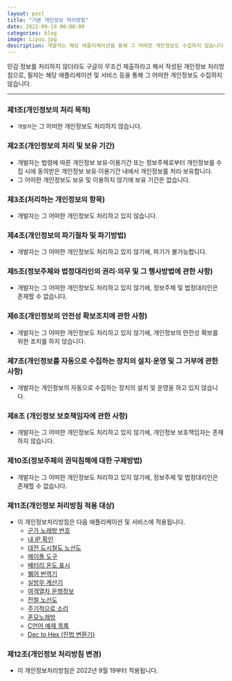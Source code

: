 ```yaml
---
layout: post
title: "기본 개인정보 처리방침"
date: 2022-09-19 00:00:00
categories: blog
image: Liyuu.jpg
description: 개발자는 해당 애플리케이션을 통해 그 어떠한 개인정보도 수집하지 않습니다
---
```


민감 정보를 처리하지 않더라도 구글이 무조건 제출하라고 해서 작성된 개인정보 처리방침으로, 필자는 해당 애플리케이션 및 서비스 등을 통해 그 어떠한 개인정보도 수집하지 않습니다.

***

### 제1조(개인정보의 처리 목적)
- `개발자`는 그 어떠한 개인정보도 처리하지 않습니다. 

### 제2조(개인정보의 처리 및 보유 기간)
- 개발자는 법령에 따른 개인정보 보유·이용기간 또는 정보주체로부터 개인정보를 수집 시에 동의받은 개인정보 보유·이용기간 내에서 개인정보를 처리·보유합니다.
- 그 어떠한 개인정보도 보유 및 이용하지 않기에 보유 기간은 없습니다.

### 제3조(처리하는 개인정보의 항목)
- 개발자는 그 어떠한 개인정보도 처리하고 있지 않습니다.

### 제4조(개인정보의 파기절차 및 파기방법)
- 개발자는 그 어떠한 개인정보도 처리하고 있지 않기에, 파기가 불가능합니다.

### 제5조(정보주체와 법정대리인의 권리·의무 및 그 행사방법에 관한 사항)
- 개발자는 그 어떠한 개인정보도 처리하고 있지 않기에, 정보주체 및 법정대리인은 존재할 수 없습니다.

### 제6조(개인정보의 안전성 확보조치에 관한 사항)
- 개발자는 그 어떠한 개인정보도 처리하고 있지 않기에, 개인정보의 안전성 확보를 위한 조치를 하지 않습니다.

### 제7조(개인정보를 자동으로 수집하는 장치의 설치·운영 및 그 거부에 관한 사항)
- 개발자는 개인정보의 자동으로 수집하는 장치의 설치 및 운영을 하고 있지 않습니다.

### 제8조 (개인정보 보호책임자에 관한 사항)
- 개발자는 그 어떠한 개인정보도 처리하고 있지 않기에, 개인정보 보호책임자는 존재하지 않습니다.

### 제10조(정보주체의 권익침해에 대한 구제방법)
- 개발자는 그 어떠한 개인정보도 처리하고 있지 않기에, 정보주체 및 법정대리인은 존재할 수 없습니다.

### 제11조(개인정보 처리방침 적용 대상)
- 이 개인정보처리방침은 다음 애플리케이션 및 서비스에 적용됩니다.
  - [군가 노래방 번호](https://play.google.com/store/apps/details?id=com.darktornado.militarysong)
  - [내 IP 확인](https://play.google.com/store/apps/details?id=com.darktornado.showmyip)
  - [대전 도시철도 노선도](https://play.google.com/store/apps/details?id=com.darktornado.daejeonmetro)
  - [메이플 도구](https://play.google.com/store/apps/details?id=com.darktornado.mapletools)
  - [배터리 온도 표시](https://play.google.com/store/apps/details?id=com.darktornado.batterytemp)
  - [뷁어 번역기](https://play.google.com/store/apps/details?id=com.darktornado.euckr2shiftjis)
  - [실방무 계산기](https://play.google.com/store/apps/details?id=com.darktornado.mapleignoredefcalc)
  - [여객열차 운행정보](https://play.google.com/store/apps/details?id=com.darktornado.traininfo)
  - [전철 노선도](https://play.google.com/store/apps/details?id=com.darktornado.metromap)
  - [주기적으로 소리](https://play.google.com/store/apps/details?id=com.darktornado.sounddelay)
  - [혼모노래방](https://play.google.com/store/apps/details?id=com.darktornado.animesongnumber)
  - [C언어 예제 목록](https://play.google.com/store/apps/details?id=com.darktornado.cexamples)
  - [Dec to Hex (진법 변환기)](https://play.google.com/store/apps/details?id=com.darktornado.dectohex)
  
### 제12조(개인정보 처리방침 변경)
- 이 개인정보처리방침은 2022년 9월 19부터 적용됩니다.
